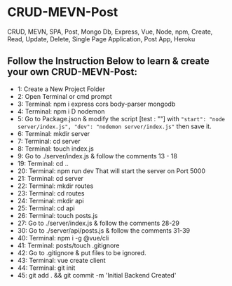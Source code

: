 # CRUD-MEVN-Post
CRUD, MEVN, SPA, Post, Mongo Db, Express, Vue, Node, npm, Create, Read, Update, Delete, Single Page Application, Post App, Heroku

## Follow the Instruction Below to learn & create your own CRUD-MEVN-Post:

* 1: Create a New Project Folder
* 2: Open Terminal or cmd prompt 
* 3: Terminal: npm i express cors body-parser mongodb
* 4: Terminal: npm i D nodemon
* 5: Go to Package.json & modify the script [test : ""] with ```
    "start": "node server/index.js",
    "dev": "nodemon server/index.js" ```
then save it.
* 6: Terminal: mkdir server
* 7: Terminal: cd server
* 8: Terminal: touch index.js
* 9: Go to ./server/index.js & follow the comments 13 - 18
* 19:  Terminal: cd ..
* 20: Terminal: npm run dev
        That will start the server on Port 5000
* 21: Terminal: cd server
* 22: Terminal: mkdir routes
* 23: Terminal: cd routes
* 24: Terminal: mkdir api
* 25: Terminal: cd api
* 26: Terminal: touch posts.js
* 27: Go to ./server/index.js & follow the comments 28-29
* 30: Go to ./server/api/posts.js & follow the comments 31-39
* 40: Terminal: npm i -g @vue/cli
* 41: Terminal: posts/touch .gitignore
* 42: Go to .gitignore & put files to be ignored.
* 43: Terminal: vue create client
* 44: Terminal: git init
* 45: git add . && git commit -m 'Initial Backend Created'